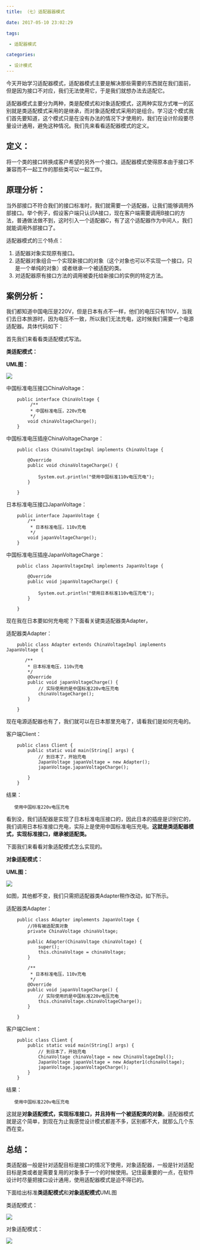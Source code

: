 ```yaml
---
title: （七）适配器器模式

date: 2017-05-10 23:02:29

tags:

 - 适配器模式

categories: 

 - 设计模式 
---
```


今天开始学习适配器模式，适配器模式主要是解决那些需要的东西就在我们面前，但是因为接口不对应，我们无法使用它，于是我们就想办法去适配它。

适配器模式主要分为两种，类是配模式和对象适配模式，这两种实现方式唯一的区别就是类适配模式采用的是继承，而对象适配模式采用的是组合。学习这个模式我们首先要知道，这个模式只是在没有办法的情况下才使用的，我们在设计阶段要尽量设计通用，避免这种情况。我们先来看看适配器模式的定义。

## **定义：** ##

将一个类的接口转换成客户希望的另外一个接口。适配器模式使得原本由于接口不兼容而不一起工作的那些类可以一起工作。

## **原理分析：** ##

当外部接口不符合我们的接口标准时，我们就需要一个适配器，让我们能够调用外部接口。举个例子，假设客户端只认识A接口，现在客户端需要调用B接口的方法，普通做法做不到，这时引入一个适配器C，有了这个适配器作为中间人，我们就能调用外部接口了。

适配器模式的三个特点：



1. 适配器对象实现原有接口。
2.  适配器对象组合一个实现新接口的对象（这个对象也可以不实现一个接口，只是一个单纯的对象）或者继承一个被适配的类。
3.  对适配器原有接口方法的调用被委托给新接口的实例的特定方法。
  

## **案例分析：** ##

我们都知道中国电压是220V，但是日本有点不一样，他们的电压只有110V，当我们去日本旅游时，因为电压不一致，所以我们无法充电，这时候我们需要一个电源适配器。具体代码如下：

首先我们来看看类适配模式写法。

**类适配模式：**

 **UML图：** 

![](http://ops0jcxr8.bkt.clouddn.com/%E7%B1%BB%E9%80%82%E9%85%8D%E6%A8%A1%E5%BC%8F.png )

中国标准电压接口ChinaVoltage： 

     
	    public interface ChinaVoltage {
		     /**
		     * 中国标准电压，220v充电
		     */		    
		    void chinaVoltageCharge();
	    }


中国标准电压插座ChinaVoltageCharge：
    
	    public class ChinaVoltageImpl implements ChinaVoltage {
	
		    @Override
		    public void chinaVoltageCharge() {

			 	System.out.println("使用中国标准110v电压充电");
		    }
	
	    }

日本标准电压接口JapanVoltage：

	    public interface JapanVoltage {
		    /**
		     * 日本标准电压，110v充电
		     */
	   		void japanVoltageCharge();
	    }

中国标准电压插座JapanVoltageCharge：

	    public class JapanVoltageImpl implements JapanVoltage {
	
		    @Override
		    public void japanVoltageCharge() {

				System.out.println("使用日本标准110v电压充电");
		    }
	
	    }


现在我在日本要如何充电呢？下面看关键类适配器类Adapter，

适配器类Adapter：

	    public class Adapter extends ChinaVoltageImpl implements JapanVoltage {
	
		   /**
		    * 日本标准电压，110v充电
		    */
		    @Override
		    public void japanVoltageCharge() {
			    // 实际使用的是中国标准220v电压充电
			  	chinaVoltageCharge();
		    }
	
	    }

现在电源适配器也有了，我们就可以在日本那里充电了，请看我们是如何充电的。

客户端Client：

	    public class Client {
		    public static void main(String[] args) {
				// 到日本了，开始充电
				JapanVoltage japanVoltage = new Adapter();
				japanVoltage.japanVoltageCharge();
		
		    }
	    }

结果：

       使用中国标准220v电压充电

看到没，我们适配器是实现了日本标准电压接口的，因此日本的插座是识别它的，我们调用日本标准接口充电，实际上是使用中国标准电压充电。**这就是类适配器模式，实现标准接口，继承被适配类。**

下面我们来看看对象适配模式怎么实现的。

**对象适配模式：**

 **UML图：** 

![](http://ops0jcxr8.bkt.clouddn.com/%E5%AF%B9%E8%B1%A1%E9%80%82%E9%85%8D%E6%A8%A1%E5%BC%8F.png )

如图，其他都不变，我们只需把适配器类Adapter稍作改动，如下所示。

适配器类Adapter：

	    public class Adapter implements JapanVoltage {
	        //持有被适配类对象
		    private ChinaVoltage chinaVoltage;
		
		    public Adapter(ChinaVoltage chinaVoltage) {
				super();
				this.chinaVoltage = chinaVoltage;
		    }
	
		    /**
		     * 日本标准电压，110v充电
		     */
		    @Override
		    public void japanVoltageCharge() {
				// 实际使用的是中国标准220v电压充电
				this.chinaVoltage.chinaVoltageCharge();
		    }
	
	    }

客户端Client：

	    public class Client {
		    public static void main(String[] args) {
				// 到日本了，开始充电
				ChinaVoltage chinaVoltage = new ChinaVoltageImpl();
				JapanVoltage japanVoltage = new Adapter1(chinaVoltage);
				japanVoltage.japanVoltageCharge();
		    }
	    }


结果：

       使用中国标准220v电压充电

这就是**对象适配模式，实现标准接口，并且持有一个被适配类的对象**。适配器模式就是这个简单，到现在为止我感觉设计模式都差不多，区别都不大，就那么几个东西在变。

## **总结：** ##

类适配器一般是针对适配目标是接口的情况下使用，对象适配器，一般是针对适配目标是类或者是需要复用的对象多于一个的时候使用。记住最重要的一点，在软件设计时尽量把接口设计通用，使用适配器模式是迫不得已的。

下面给出标准**类适配模式**和**对象适配模式**UML图

类适配模式：


![](http://ops0jcxr8.bkt.clouddn.com/%E7%B1%BB%E9%80%82%E9%85%8D%E6%A8%A1%E5%BC%8F%E6%A0%87%E5%87%86%E5%9B%BE.png )


对象适配模式：



![](http://ops0jcxr8.bkt.clouddn.com/%E5%AF%B9%E8%B1%A1%E9%80%82%E9%85%8D%E6%A0%87%E5%87%86%E5%9B%BE.png )





